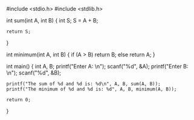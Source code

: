 #include <stdio.h>
#include <stdlib.h>

int sum(int A, int B) {
    int S;
    S = A + B;

    return S;
}

int minimum(int A, int B) {
    if (A > B)
        return B;
    else
        return A;
}

int main() {
    int A, B;
    printf("Enter A: \n");
    scanf("%d", &A);
    printf("Enter B: \n");
    scanf("%d", &B);
    
    printf("The sum of %d and %d is: %d\n", A, B, sum(A, B));
    printf("The minimum of %d and %d is: %d", A, B, minimum(A, B));

    return 0;
}
